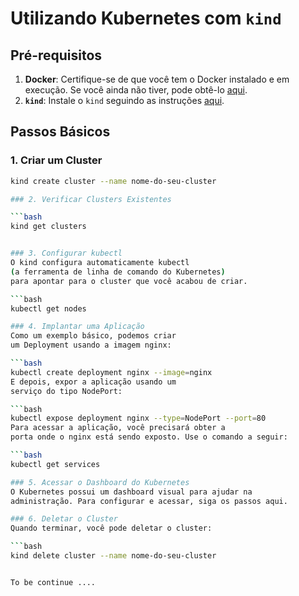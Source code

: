 # Utilizando Kubernetes com `kind`

## Pré-requisitos

1. **Docker**: Certifique-se de que você tem o Docker instalado e em execução. Se você ainda não tiver, pode obtê-lo [aqui](https://docs.docker.com/get-docker/).
2. **`kind`**: Instale o `kind` seguindo as instruções [aqui](https://kind.sigs.k8s.io/docs/user/quick-start/).

## Passos Básicos

### 1. Criar um Cluster

```bash
kind create cluster --name nome-do-seu-cluster

### 2. Verificar Clusters Existentes

```bash
kind get clusters


### 3. Configurar kubectl
O kind configura automaticamente kubectl 
(a ferramenta de linha de comando do Kubernetes) 
para apontar para o cluster que você acabou de criar.

```bash
kubectl get nodes

### 4. Implantar uma Aplicação
Como um exemplo básico, podemos criar 
um Deployment usando a imagem nginx:

```bash
kubectl create deployment nginx --image=nginx
E depois, expor a aplicação usando um 
serviço do tipo NodePort:

```bash
kubectl expose deployment nginx --type=NodePort --port=80
Para acessar a aplicação, você precisará obter a 
porta onde o nginx está sendo exposto. Use o comando a seguir:

```bash
kubectl get services

### 5. Acessar o Dashboard do Kubernetes
O Kubernetes possui um dashboard visual para ajudar na 
administração. Para configurar e acessar, siga os passos aqui.

### 6. Deletar o Cluster
Quando terminar, você pode deletar o cluster:

```bash
kind delete cluster --name nome-do-seu-cluster


To be continue ....

